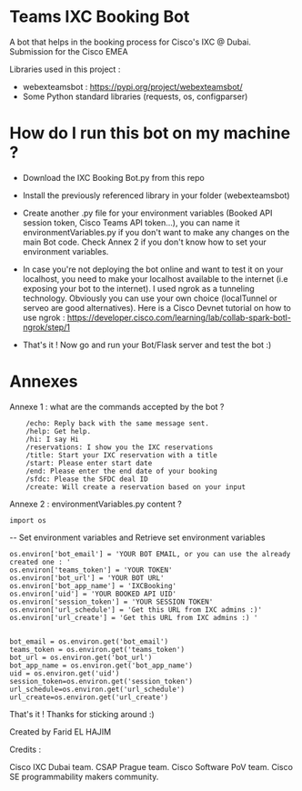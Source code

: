 # Teams IXC Booking Bot
A bot that helps in the booking process for Cisco's IXC @ Dubai.
Submission for the Cisco EMEA

Libraries used in this project :

  - webexteamsbot : https://pypi.org/project/webexteamsbot/
  - Some Python standard libraries (requests, os, configparser)
  
  
# How do I run this bot on my machine ?
  
  - Download the IXC Booking Bot.py from this repo
  
  - Install the previously referenced library in your folder (webexteamsbot)
  
  - Create another .py file for your environment variables (Booked API session token, Cisco Teams API token...), you can name 
    it environmentVariables.py if you don't want to make any changes on the main Bot code.
    Check Annex 2 if you don't know how to set your environment variables.
    
  - In case you're not deploying the bot online and want to test it on your localhost, you need to make your localhost
    available to the internet (i.e exposing your bot to the internet). I used ngrok as a tunneling technology.
    Obviously you can use your own choice (localTunnel or serveo are good alternatives).
    Here is a Cisco Devnet tutorial on how to use ngrok : 
    https://developer.cisco.com/learning/lab/collab-spark-botl-ngrok/step/1
    
  - That's it ! Now go and run your Bot/Flask server and test the bot :)
  
  
# Annexes
  Annexe 1 : what are the commands accepted by the bot ?

        /echo: Reply back with the same message sent.
        /help: Get help.
        /hi: I say Hi
        /reservations: I show you the IXC reservations
        /title: Start your IXC reservation with a title
        /start: Please enter start date
        /end: Please enter the end date of your booking
        /sfdc: Please the SFDC deal ID
        /create: Will create a reservation based on your input
        
     
  Annexe 2 : environmentVariables.py content ?
  
    import os 

   -- Set environment variables and Retrieve set environment variables

    os.environ['bot_email'] = 'YOUR BOT EMAIL, or you can use the already created one : '
    os.environ['teams_token'] = 'YOUR TOKEN'
    os.environ['bot_url'] = 'YOUR BOT URL'
    os.environ['bot_app_name'] = 'IXCBooking'
    os.environ['uid'] = 'YOUR BOOKED API UID'
    os.environ['session_token'] = 'YOUR SESSION TOKEN'
    os.environ['url_schedule'] = 'Get this URL from IXC admins :)'
    os.environ['url_create'] = 'Get this URL from IXC admins :) '
    
   
    bot_email = os.environ.get('bot_email')
    teams_token = os.environ.get('teams_token')
    bot_url = os.environ.get('bot_url')
    bot_app_name = os.environ.get('bot_app_name')
    uid = os.environ.get('uid')
    session_token=os.environ.get('session_token')
    url_schedule=os.environ.get('url_schedule')
    url_create=os.environ.get('url_create')





  
That's it ! 
Thanks for sticking around :)

Created by Farid EL HAJIM

Credits :

Cisco IXC Dubai team.
CSAP Prague team.
Cisco Software PoV team.
Cisco SE programmability makers community.
